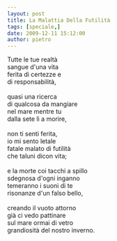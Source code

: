 ```yaml
---
layout: post
title: La Malattia Della Futilità
tags: [speciale,]
date: 2009-12-11 15:12:00
author: pietro
---
```

Tutte le tue realtà<br/>sangue d'una vita<br/>ferita di certezze e<br/>di responsabilità,<br/><br/>quasi una ricerca<br/>di qualcosa da mangiare<br/>nel mare mentre tu<br/>dalla sete lì a morire,<br/><br/>non ti senti ferita,<br/>io mi sento letale<br/>fatale malato di futilità<br/>che taluni dicon vita;<br/><br/>e la morte coi tacchi a spillo<br/>sdegnosa d'ogni inganno<br/>temeranno i suoni di te<br/>risonanze d'un falso bello,<br/><br/>creando il vuoto attorno<br/>già ci vedo pattinare<br/>sul mare ormai di vetro<br/>grandiosità del nostro inverno.
